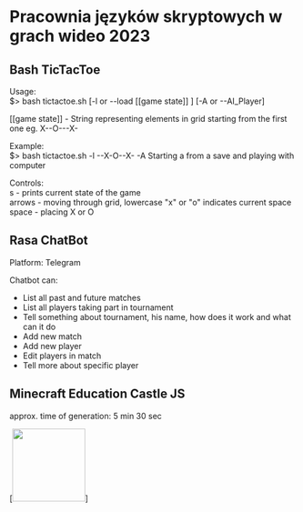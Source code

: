 ﻿# Pracownia języków skryptowych w grach wideo 2023
 
 ## Bash TicTacToe
 Usage: \
 $> bash tictactoe.sh [-l or --load [[game state]] ] [-A or --AI_Player] 
 
 [[game state]] - String representing elements in grid starting from the first one eg. X--O---X-
 
 Example: \
 $> bash tictactoe.sh -l --X-O--X- -A 
 Starting a from a save and playing with computer 

Controls: \
s - prints current state of the game \
arrows - moving through grid, lowercase "x" or "o" indicates current space \
space - placing X or O

## Rasa ChatBot
Platform: Telegram

Chatbot can: 
- List all past and future matches 
- List all players taking part in tournament 
- Tell something about tournament, his name, how does it work and what can it do
- Add new match
- Add new player
- Edit players in match
- Tell more about specific player

## Minecraft Education Castle JS
approx. time of generation: 5 min 30 sec

[<img src="https://i.imgur.com/DnPtQyn.png" width="128"/>]

